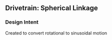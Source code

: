 
## Drivetrain: Spherical Linkage
### Design Intent
Created to convert rotational to sinusoidal motion

